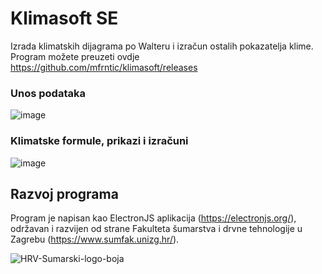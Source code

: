 # Klimasoft SE
Izrada klimatskih dijagrama po Walteru i izračun ostalih pokazatelja klime.\
Program možete preuzeti ovdje https://github.com/mfrntic/klimasoft/releases

### Unos podataka
![image](https://user-images.githubusercontent.com/6986779/212732682-897ce2bd-e33b-45fb-a296-1d2591c0f96b.png)

### Klimatske formule, prikazi i izračuni
![image](https://user-images.githubusercontent.com/6986779/212732377-16039c80-838c-49e1-a0a5-b871dbeb7920.png)

## Razvoj programa
Program je napisan kao ElectronJS aplikacija (https://electronjs.org/), održavan i razvijen od strane Fakulteta šumarstva i drvne tehnologije u Zagrebu (https://www.sumfak.unizg.hr/).

![HRV-Sumarski-logo-boja](https://user-images.githubusercontent.com/6986779/212731889-47554b97-ec29-491f-9bfa-b0b0c717a218.svg)




